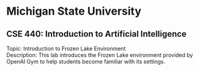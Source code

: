 # Michigan State University
## CSE 440: Introduction to Artificial Intelligence
Topic: Introduction to Frozen Lake Environment  
Description: This lab introduces the Frozen Lake environment provided by OpenAI Gym to help students become familiar with its settings.
